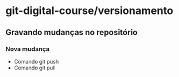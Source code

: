 # git-digital-course/versionamento

## Gravando mudanças no repositório

### Nova mudança

* Comando git push
* Comando git pull
